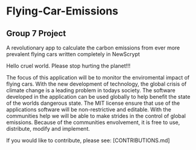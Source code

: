 # Flying-Car-Emissions
## Group 7 Project
A revolutionary app to calculate the carbon emissions from ever more prevalent flying cars 
written completely in NewScrypt

Hello cruel world. Please stop hurting the planet!!!

The focus of this application will be to monitor the enviromental impact of flying cars. With 
the new development of technology, the global crisis of climate change is a leading problem in
todays society. The software developed in the application can be used globally to help benefit 
the state of the worlds dangerous state. The MIT license ensure that use of the applications
software will be non-restrictive and editable. With the communities help we will be able to 
make strides in the control of global emissions. Because of the communities envolvement, it is
free to use, distribute, modify and implement.

If you would like to contribute, please see: [CONTRIBUTIONS.md]
